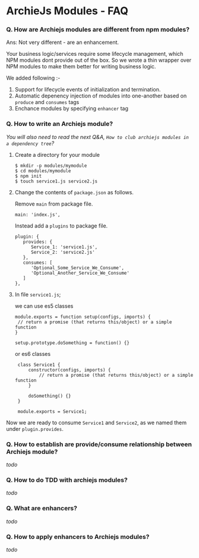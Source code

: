 # ArchieJs Modules - FAQ

### Q. How are Archiejs modules are different from npm modules?

Ans: Not very different - are an enhancement. 

Your business logic/services require some lifecycle management, which NPM modules 
dont provide out of the box. So we wrote a thin wrapper over NPM modules to make
them better for writing business logic. 

We added following :-

1. Support for lifecycle events of initialization and termination. 
2. Automatic depenency injection of modules into one-another based on `produce` and `consumes` tags
3. Enchance modules by specifying `enhancer` tag


### Q. How to write an Archiejs module?

_You will also need to read the next Q&A, `How to club archiejs modules in a dependency tree`?_

1. Create a directory for your module 
    
    ```
    $ mkdir -p modules/mymodule
    $ cd modules/mymodule
    $ npm init
    $ touch service1.js service2.js
    ```
    
2. Change the contents of `package.json` as follows. 
    
    Remove `main` from  package file.
    
    ```
    main: 'index.js',
    ```
    
    Instead add a `plugins` to package file.
    
    ```
    plugin: {
       provides: {
          Service_1: 'service1.js',
          Service_2: 'service2.js'
       },
       consumes: [
          'Optional_Some_Service_We_Consume',
          'Optional_Another_Service_We_Consume'
       ]
    },
    ```
    
3. In file `service1.js`;
    
    we can use es5 classes
    
    ```
    module.exports = function setup(configs, imports) {
     // return a promise (that returns this/object) or a simple function
    }
    
    setup.prototype.doSomething = function() {}
    ```
    
    or es6 classes
    
    ```
     class Service1 {
         constructor(configs, imports) {
             // return a promise (that returns this/object) or a simple function
         }
     
         doSomething() {}
     }
     
     module.exports = Service1;
    ```
    
Now we are ready to consume `Service1` and `Service2`, as we named them under `plugin.provides`.


### Q. How to establish are provide/consume relationship between Archiejs module?

_todo_


### Q. How to do TDD with archiejs modules?

_todo_


### Q. What are enhancers?

_todo_


### Q. How to apply enhancers to Archiejs modules?

_todo_

